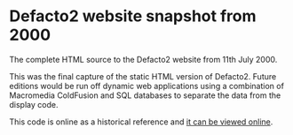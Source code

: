 # Defacto2 website snapshot from 2000

The complete HTML source to the Defacto2 website from 11th July 2000.

This was the final capture of the static HTML version of Defacto2. Future editions would be run off dynamic web applications using a combination of Macromedia ColdFusion and SQL databases to separate the data from the display code.

This code is online as a historical reference and [it can be viewed online](http://www.defacto2.net/wayback/defacto2-from-2000-july-11/index.html).
